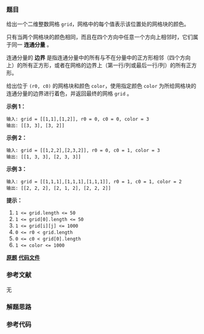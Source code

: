 ### 题目
给出一个二维整数网格 `grid`，网格中的每个值表示该位置处的网格块的颜色。

只有当两个网格块的颜色相同，而且在四个方向中任意一个方向上相邻时，它们属于同一 **连通分量** 。

连通分量的 **边界**
是指连通分量中的所有与不在分量中的正方形相邻（四个方向上）的所有正方形，或者在网格的边界上（第一行/列或最后一行/列）的所有正方形。

给出位于 `(r0, c0)` 的网格块和颜色 `color`，使用指定颜色 `color` 为所给网格块的连通分量的边界进行着色，并返回最终的网格
`grid` 。



**示例 1：**

    
    
    输入: grid = [[1,1],[1,2]], r0 = 0, c0 = 0, color = 3
    输出: [[3, 3], [3, 2]]
    

**示例 2：**

    
    
    输入: grid = [[1,2,2],[2,3,2]], r0 = 0, c0 = 1, color = 3
    输出: [[1, 3, 3], [2, 3, 3]]
    

**示例 3：**

    
    
    输入: grid = [[1,1,1],[1,1,1],[1,1,1]], r0 = 1, c0 = 1, color = 2
    输出: [[2, 2, 2], [2, 1, 2], [2, 2, 2]]



**提示：**

  1. `1 <= grid.length <= 50`
  2. `1 <= grid[0].length <= 50`
  3. `1 <= grid[i][j] <= 1000`
  4. `0 <= r0 < grid.length`
  5. `0 <= c0 < grid[0].length`
  6. `1 <= color <= 1000`



 **[原题](https://leetcode-cn.com/problems/coloring-a-border/)**    **[代码文件]()**


### 参考文献
无

### 解题思路




### 参考代码

```go


```




